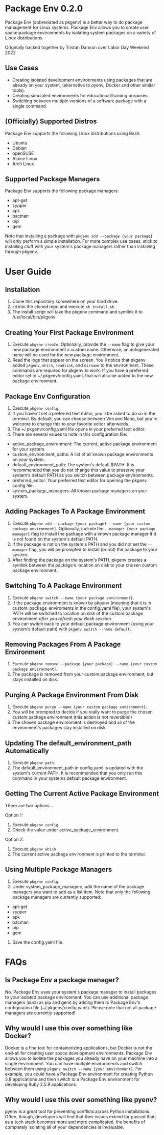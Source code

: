 # Package Env 0.2.0
Package Env (abbreviated as pkgenv) is a better way to do package management for Linux systems. Package Env allows you to create user space package environments by isolating system packages on a variety of Linux distributions.

Originally hacked together by Tristan Damron over Labor Day Weekend 2022

## Use Cases

- Creating isolated development environments using packages that are already on your system, (alternative to pyenv, Docker and other similar tools).
- Creating simulated environments for educational/training purposes.
- Switching between multiple versions of a software package with a single command.

## (Officially) Supported Distros
Package Env supports the following Linux distributions using Bash:
- Ubuntu
- Debian
- openSUSE
- Alpine Linux
- Arch Linux

## Supported Package Managers
Package Env supports the following package managers:
- apt-get
- zypper
- apk
- pacman
- pip
- gem 

Note that installing a package with `pkgenv add --package {your package}` will only perform a simple installation. For more complex use cases, stick to installing stuff with your system's package managers rather than installing through pkgenv.

# User Guide

## Installation

1. Clone this repository somewhere on your hard drive.
1. `cd` into the cloned repo and execute `sh install.sh`. 
1. The install script will take the pkgenv command and symlink it to /usr/local/bin/pkgenv

## Creating Your First Package Environment

1. Execute `pkgenv create`. Optionally, provide the `--name` flag to give your new package environment a custom name. Otherwise, an autogenerated name will be used for the new package environment.
1. Read the logs that appear on the screen. You'll notice that pkgenv added `pkgenv`, `which`, `readlink`, and `dirname` to the environment. These commands are required for pkgenv to work. If you have a preferred editor set in ~/.pkgenv/config.yaml, that will also be added to the new package environment.

## Package Env Configuration

1. Execute `pkgenv config`. 
1. If you haven't set a preferred text editor, you'll be asked to do so in the terminal. By default, you can choose between Vim and Nano, but you're welcome to change this to your favorite editor afterwards.
1. The ~/.pkgenv/config.yaml file opens in your preferred text editor.
1. There are several values to note in this configuration file:
- active_package_environment: The current, active package environment for your system.
- custom_environment_paths: A list of all known package environments on your system.
- default_environment_path: The system's default $PATH. It is recommended that you do not change this value to preserve your system's default PATH as you switch between package environments.
- preferred_editor: Your preferred text editor for opening the pkgenv config file.
- system_package_managers: All known package managers on your system.

## Adding Packages To A Package Environment

1. Execute `pkgenv add --package {your package} --name {your custom package environment}`. Optionally, include the `--manager {your package manager}` flag to install the package with a known package manager if it is not found on the system's default PATH.
1. If the package is not on the system's PATH and you did not set the `--manager` flag, you will be prompted to install (or not) the package to your system.
1. After finding the package on the system's PATH, pkgenv creates a symlink between the package's location on disk to your chosen custom package environment.

## Switching To A Package Environment

1. Execute `pkgenv switch --name {your package environment}`.
1. If the package environment is known by pkgenv (meaning that it is in custom_package_enviroments in the config.yaml file), your system's PATH will be switched to location on disk of the custom package environment _after you refresh your Bash session_.
1. You can switch back to your default package environment (using your system's default path) with `pkgenv switch --name default`.

## Removing Packages From A Package Environment

1. Execute `pkgenv remove --package {your package} --name {your custom package environment}`. 
1. The package is removed from your custom package environment, but stays installed on disk.

## Purging A Package Environment From Disk

1. Execute `pkgenv purge --name {your custom package environment}`. 
1. You will be prompted to decide if you really want to purge the chosen custom package environment (this action is not reversible!)
1. The chosen package environment is destroyed and all of the environment's packages stay installed on disk.

## Updating The default_environment_path Automatically

1. Execute `pkgenv path`. 
1. The default_environment_path in config.yaml is updated with the system's current PATH. It is recommended that you only run this command in your systems default package environment.

## Getting The Current Active Package Environment

There are two options...

Option 1:
1. Execute `pkgenv config`.
1. Check the value under active_package_environment.

Option 2:
1. Execute `pkgenv which`
1. The current active package environment is printed to the terminal.

## Using Multiple Package Managers

1. Execute `pkgenv config`.
1. Under system_package_managers, add the name of the package managers you want to add as a list item. Note that only the following package managers are currently supported:
- apt-get
- zypper
- apk
- pacman
- pip
- gem 
1. Save the config.yaml file.

# FAQs

## Is Package Env a package manager?
No. Package Env uses your system's package manager to install packages to your isolated package environment. You can use additional package managers (such as pip and gem) by adding them to Package Env's configuration file (~/.pkgenv/config.yaml). Please note that not all package managers are currently supported!

## Why would I use this over something like Docker?
Docker is a fine tool for containerizing applications, but Docker is not the end-all for creating user space development environments. Package Env allows you to isolate the packages you already have on your machine into a single environment. You can have multiple environments and switch between them using `pkgenv switch --name {your environment}`. For example, you could have a Package Env environment for creating Python 3.8 applications and then switch to a Package Env environment for developing Ruby 2.5.9 applications.

## Why would I use this over something like pyenv?
pyenv is a great tool for preventing conflicts across Python installations. Often, though, developers will find that their issues extend far passed that; as a tech stack becomes more and more complicated, the benefits of completely isolating all of your dependencies is invaluable.